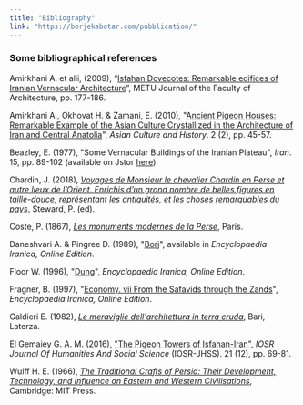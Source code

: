 ```yaml
---
title: "Bibliography"
link: "https://borjekabotar.com/pubblication/"
---
```


### Some bibliographical references

Amirkhani A. et alii, (2009), “[Isfahan Dovecotes: Remarkable edifices of Iranian Vernacular Architecture](https://www.researchgate.net/publication/26638014_Isfahan's_dovecotes_Remarkable_edifices_of_Iranian_vernacular_architecture)”, METU Journal of the Faculty of Architecture, pp. 177-186.

Amirkhani A., Okhovat H. & Zamani, E. (2010), "[Ancient Pigeon Houses: Remarkable Example of the Asian Culture Crystallized in the Architecture of Iran and Central Anatolia](http://f7137623766.pdf)", _Asian Culture and History_. 2 (2), pp. 45-57.

Beazley, E. (1977), "Some Vernacular Buildings of the Iranian Plateau", _Iran_. 15, pp. 89-102 (available on Jstor [here](ps://www.jstor.org/stable/4299579)).

Chardin, J. (2018), [_Voyages de Monsieur le chevalier Chardin en Perse et autre lieux de l’Orient._ _Enrichis d’un grand nombre de belles figures en taille-douce, représentant les antiquités, et les_ _choses remarquables du pays_.](https://www.academia.edu/43907597/Jean_Chardin_1711_Voyages_de_Mr_le_chevalier_Chardin_en_Perse_ll_) Steward, P. (ed).

Coste, P. (1867), _[Les monuments modernes de la Perse](https://bibliotheque-numerique.inha.fr/collection/item/17280-monuments-modernes-de-la-perse)_, Paris.

Daneshvari A. & Pingree D. (1989), "[Borj](https://iranicaonline.org/articles/borj)", available in _Encyclopaedia Iranica, Online Edition_.

Floor W. (1996), "[Dung](https://iranicaonline.org/articles/dung)", _Encyclopaedia Iranica, Online Edition_.

Fragner, B. (1997), "[Economy. vii From the Safavids through the Zands](http://www.iranicaonline.org/articles/economy-vii-from-the-safavids-through-thezands)", _Encyclopaedia Iranica,_ _Online Edition_.

Galdieri E. (1982), _[Le meraviglie dell'architettura in terra cruda](https://opac.sbn.it/opacsbn/opaclib?db=solr_iccu&select_db=solr_iccu&Invia=Cerca&saveparams=false&resultForward=opac%2Ficcu%2Ffull.jsp&searchForm=opac%2Ficcu%2Ffree.jsp&do_cmd=search_show_cmd&nentries=1&rpnlabel=+Tutti+i+campi+%3D+Le+meraviglie+dell%27architettura+in+terra+cruda+%28parole+in+AND%29+&rpnquery=%2540attrset%2Bbib-1%2B%2B%2540attr%2B1%253D1016%2B%2540attr%2B4%253D6%2B%2522meraviglie%2Bdell%2Barchitettura%2Bterra%2Bcruda%2522&&fname=none&from=1)_, Bari, Laterza.

El Gemaiey G. A. M. (2016), ["The Pigeon Towers of Isfahan-Iran"](https://www.iosrjournals.org/iosr-jhss/papers/Vol.%2021%20Issue12/Version-7/M2112076981.pdf), _IOSR Journal Of Humanities And Social Science_ (IOSR-JHSS). 21 (12), pp. 69-81.

Wulff H. E. (1966), _[The Traditional Crafts of Persia: Their Development, Technology, and Influence on Eastern and Western Civilisations](https://archive.org/details/traditionalcraft0000wulf)_, Cambridge: MIT Press.